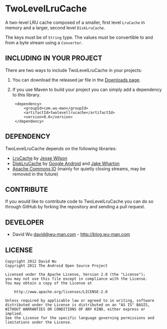 TwoLevelLruCache
================

A two-level LRU cache composed of a smaller, first level `LruCache` in memory 
and a larger, second level `DiskLruCache`.

The keys must be of `String` type. The values must be convertible to and from
a byte stream using a `Converter`.


INCLUDING IN YOUR PROJECT
-------------------------

There are two ways to include TwoLevelLruCache in your projects:

1. You can download the released jar file in the [Downloads page](https://github.com/wuman/TwoLevelLruCache/downloads).
2. If you use Maven to build your project you can simply add a dependency to this library.

        <dependency>
            <groupId>com.wu-man</groupId>
            <artifactId>twolevellrucache</artifactId>
            <version>0.6</version>
        </dependency>


DEPENDENCY
----------

TwoLevelLruCache depends on the following libraries:

* [LruCache](http://developer.android.com/reference/android/support/v4/util/LruCache.html) by [Jesse Wilson](https://plus.google.com/106557483623231970995/about)
* [DiskLruCache](https://github.com/jakewharton/DiskLruCache) by [Google Android](https://plus.google.com/106557483623231970995/posts/Ein9QjNVzSL) and [Jake Wharton](http://jakewharton.com/)
* [Apache Commons IO](http://commons.apache.org/io/) (mainly for quietly closing streams, may be removed in the future)


CONTRIBUTE
----------

If you would like to contribute code to TwoLevelLruCache you can do so through 
GitHub by forking the repository and sending a pull request.


DEVELOPER
---------

* David Wu <david@wu-man.com> - <http://blog.wu-man.com>


LICENSE
-------

    Copyright 2012 David Wu
    Copyright 2011 The Android Open Source Project

    Licensed under the Apache License, Version 2.0 (the "License");
    you may not use this file except in compliance with the License.
    You may obtain a copy of the License at

        http://www.apache.org/licenses/LICENSE-2.0

    Unless required by applicable law or agreed to in writing, software
    distributed under the License is distributed on an "AS IS" BASIS,
    WITHOUT WARRANTIES OR CONDITIONS OF ANY KIND, either express or implied.
    See the License for the specific language governing permissions and
    limitations under the License.

